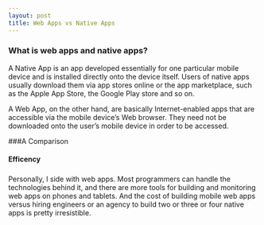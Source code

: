```yaml
---
layout: post
title: Web Apps vs Native Apps
---
```


### What is web apps and native apps?
A Native App is an app developed essentially for one particular mobile device and is installed directly onto the device itself. Users of native apps usually download them via app stores online or the app marketplace, such as the Apple App Store, the Google Play store and so on.

A Web App, on the other hand, are basically Internet-enabled apps that are accessible via the mobile device’s Web browser. They need not be downloaded onto the user’s mobile device in order to be accessed.


###A Comparison
#### Efficency





### 
Personally, I side with web apps. Most programmers can handle the technologies behind it, and there are more tools for building and monitoring web apps on phones and tablets. And the cost of building mobile web apps versus hiring engineers or an agency to build two or three or four native apps is pretty irresistible.
